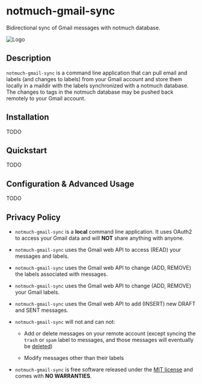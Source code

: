 <!-- vim:set ft=markdown: -->

# notmuch-gmail-sync

Bidirectional sync of Gmail messages with notmuch database.

![Logo](https://github.com/rjarry/notmuch-gmail-sync/raw/master/docs/logo.png)

## Description

`notmuch-gmail-sync` is a command line application that can pull email and
labels (and changes to labels) from your Gmail account and store them locally
in a maildir with the labels synchronized with a notmuch database. The changes
to tags in the notmuch database may be pushed back remotely to your Gmail
account.

## Installation

TODO

## Quickstart

TODO

## Configuration & Advanced Usage

TODO

## Privacy Policy

* `notmuch-gmail-sync` is a **local** command line application. It uses OAuth2
  to access your Gmail data and will **NOT** share anything with anyone.

* `notmuch-gmail-sync` uses the Gmail web API to access (READ) your messages
  and labels.

* `notmuch-gmail-sync` uses the Gmail web API to change (ADD, REMOVE) the
  labels associated with messages.

* `notmuch-gmail-sync` uses the Gmail web API to change (ADD, REMOVE) your
  Gmail labels.

* `notmuch-gmail-sync` uses the Gmail web API to add (INSERT) new DRAFT and
  SENT messages.

* `notmuch-gmail-sync` will not and can not:

  - Add or delete messages on your remote account (except syncing the `trash`
    or `spam` label to messages, and those messages will eventually be
    [deleted](https://support.google.com/mail/answer/7401?co=GENIE.Platform%3DDesktop&hl=en))

  - Modify messages other than their labels

* `notmuch-gmail-sync` is free software released under the [MIT
  license](https://opensource.org/licenses/MIT) and comes with **NO
  WARRANTIES**.
